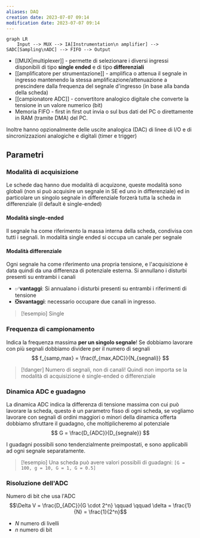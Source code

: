 ```yaml
---
aliases: DAQ
creation date: 2023-07-07 09:14
modification date: 2023-07-07 09:14
---
```


```mermaid
graph LR
	Input --> MUX --> IA[Instrumentation\n amplifier] --> SADC[Sampling\nADC] --> FIFO --> Output 
```

- [[MUX|multiplexer]] - permette di selezionare i diversi ingressi disponibili di tipo **single ended** e di tipo **differenziali**
- [[amplificatore per strumentazione]] - amplifica o attenua il segnale in ingresso mantenendo la stessa amplificazione/attenuazione a prescindere dalla frequenza del segnale d'ingresso (in base alla banda della scheda)
- [[campionatore ADC]] - convertitore analogico digitale che converte la tensione in un valore numerico (bit)
- Memoria FIFO - first in first out invia o sul bus dati del PC o direttamente in RAM (tramite DMA) del PC.

Inoltre hanno opzionalmente delle uscite analogica (DAC) di linee di I/O e di sincronizzazioni analogiche e digitali (timer e trigger)

## Parametri
### Modalità di acquisizione
Le schede daq hanno due modalità di acquizone, queste modalità sono globali (non si può acquisire un segnale in SE ed uno in differenziale) ed in particolare un singolo segnale in differenziale forzerà tutta la scheda in differenziale (il default è single-ended)
#### Modalità single-ended
Il segnale ha come riferimento la massa interna della scheda, condivisa con tutti i segnali. In modalità single ended si occupa un canale per segnale

#### Modalità differenziale
Ogni segnale ha come riferimento una propria tensione, e l'acquisizione è data quindi da una differenza di potenziale esterna. Si annullano i disturbi presenti su entrambi i canali
- ✅**vantaggi**: Si annualano i disturbi presenti su entrambi i riferimenti di tensione
- ❎**svantaggi**: necessario occupare due canali in ingresso. 

>[!esempio]
>Single 

### Frequenza di campionamento
Indica la frequenza massima **per un singolo segnale**!
Se dobbiamo lavorare con più segnali dobbiamo dividere per il numero di segnali
$$ f_{samp,max} = \frac{f_{max,ADC}}{N_{segnali}} $$

>[!danger]
>Numero di segnali, non di canali! Quindi non importa se la modalità di acquisizione è single-ended o differenziale


### Dinamica ADC e guadagno
La dinamica ADC indica la differenza di tensione massima con cui può lavorare la scheda, questo è un parametro fisso di ogni scheda, se vogliamo lavorare con segnali di ordini maggiori o minori della dinamica offerta dobbiamo sfruttare il guadagno, che moltiplicheremo al potenziale
$$ G = \frac{D_{ADC}}{D_{segnale}} $$

I guadagni possibili sono tendenzialmente preimpostati, e sono applicabili ad ogni segnale separatamente.

>[!esempio] Una scheda può avere valori possibili di guadagni: `[G = 100, g = 10, G = 1, G = 0.5]`

### Risoluzione dell'ADC
Numero di bit che usa l'ADC
$$\Delta V = \frac{D_{ADC}}{G \cdot 2^n} \qquad \qquad \delta = \frac{1}{N} = \frac{1}{2^n}$$

- $N$ numero di livelli
- $n$ numero di bit